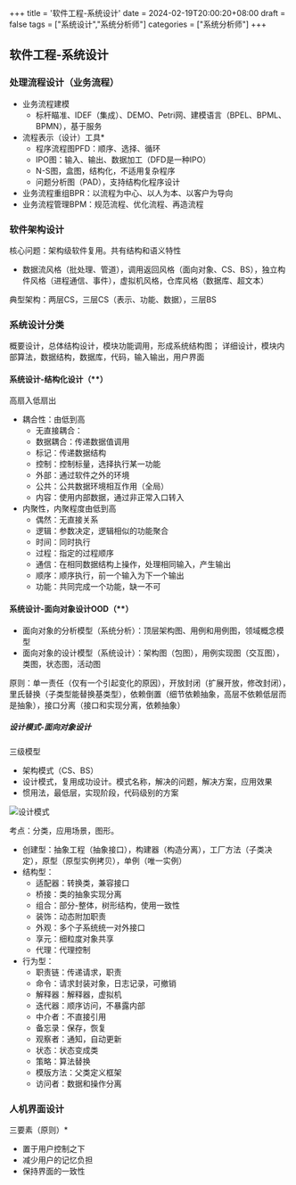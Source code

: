 +++
title = '软件工程-系统设计'
date = 2024-02-19T20:00:20+08:00
draft = false
tags = ["系统设计","系统分析师"]
categories = ["系统分析师"]
+++

## 软件工程-系统设计

### 处理流程设计（业务流程）

- 业务流程建模
  - 标杆瞄准、IDEF（集成）、DEMO、Petri网、建模语言（BPEL、BPML、BPMN），基于服务
- 流程表示（设计）工具*
  - 程序流程图PFD：顺序、选择、循环
  - IPO图：输入、输出、数据加工（DFD是一种IPO）
  - N-S图，盒图，结构化，不适用复杂程序
  - 问题分析图（PAD），支持结构化程序设计
- 业务流程重组BPR：以流程为中心、以人为本、以客户为导向
- 业务流程管理BPM：规范流程、优化流程、再造流程


### 软件架构设计

核心问题：架构级软件复用。共有结构和语义特性

- 数据流风格（批处理、管道），调用返回风格（面向对象、CS、BS），独立构件风格（进程通信、事件），虚拟机风格，仓库风格（数据库、超文本）

典型架构：两层CS，三层CS（表示、功能、数据），三层BS

### 系统设计分类

概要设计，总体结构设计，模块功能调用，形成系统结构图；
详细设计，模块内部算法，数据结构，数据库，代码，输入输出，用户界面

#### 系统设计-结构化设计（**）

高扇入低扇出

- 耦合性：由低到高
  - 无直接耦合：
  - 数据耦合：传递数据值调用
  - 标记：传递数据结构
  - 控制：控制标量，选择执行某一功能
  - 外部：通过软件之外的环境
  - 公共：公共数据环境相互作用（全局）
  - 内容：使用内部数据，通过非正常入口转入
- 内聚性，内聚程度由低到高
  - 偶然：无直接关系
  - 逻辑：参数决定，逻辑相似的功能聚合
  - 时间：同时执行
  - 过程：指定的过程顺序
  - 通信：在相同数据结构上操作，处理相同输入，产生输出
  - 顺序：顺序执行，前一个输入为下一个输出
  - 功能：共同完成一个功能，缺一不可

#### 系统设计-面向对象设计OOD（**）

- 面向对象的分析模型（系统分析）：顶层架构图、用例和用例图，领域概念模型
- 面向对象的设计模型（系统设计）：架构图（包图），用例实现图（交互图），类图，状态图，活动图

原则：单一责任（仅有一个引起变化的原因），开放封闭（扩展开放，修改封闭），里氏替换（子类型能替换基类型），依赖倒置（细节依赖抽象，高层不依赖低层而是抽象），接口分离（接口和实现分离，依赖抽象）

##### 设计模式-面向对象设计

三级模型
- 架构模式（CS、BS）
- 设计模式，复用成功设计。模式名称，解决的问题，解决方案，应用效果
- 惯用法，最低层，实现阶段，代码级别的方案

![设计模式](/images/sa/design-model.png)

考点：分类，应用场景，图形。
- 创建型：抽象工程（抽象接口），构建器（构造分离），工厂方法（子类决定），原型（原型实例拷贝），单例（唯一实例）
- 结构型：
  - 适配器：转换类，兼容接口
  - 桥接：类的抽象实现分离
  - 组合：部分-整体，树形结构，使用一致性
  - 装饰：动态附加职责
  - 外观：多个子系统统一对外接口
  - 享元：细粒度对象共享
  - 代理：代理控制
- 行为型：
  - 职责链：传递请求，职责
  - 命令：请求封装对象，日志记录，可撤销
  - 解释器：解释器，虚拟机
  - 迭代器：顺序访问，不暴露内部
  - 中介者：不直接引用
  - 备忘录：保存，恢复
  - 观察者：通知，自动更新
  - 状态：状态变成类
  - 策略：算法替换
  - 模版方法：父类定义框架
  - 访问者：数据和操作分离


### 人机界面设计

三要素（原则）*
- 置于用户控制之下
- 减少用户的记忆负担
- 保持界面的一致性